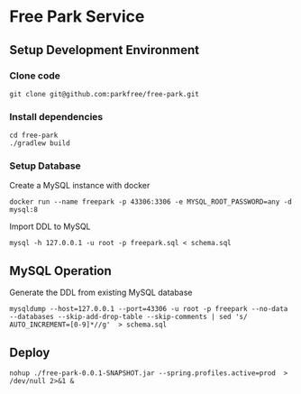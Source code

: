 # Free Park Service

## Setup Development Environment

### Clone code

```
git clone git@github.com:parkfree/free-park.git
```

### Install dependencies

```
cd free-park
./gradlew build
```

### Setup Database

Create a MySQL instance with docker

```
docker run --name freepark -p 43306:3306 -e MYSQL_ROOT_PASSWORD=any -d mysql:8
```

Import DDL to MySQL

```
mysql -h 127.0.0.1 -u root -p freepark.sql < schema.sql
```

## MySQL Operation

Generate the DDL from existing MySQL database

```
mysqldump --host=127.0.0.1 --port=43306 -u root -p freepark --no-data --databases --skip-add-drop-table --skip-comments | sed 's/ AUTO_INCREMENT=[0-9]*//g'  > schema.sql
```

## Deploy

```
nohup ./free-park-0.0.1-SNAPSHOT.jar --spring.profiles.active=prod  > /dev/null 2>&1 &
```
